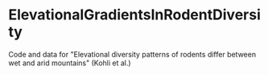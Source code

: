 # ElevationalGradientsInRodentDiversity
Code and data for "Elevational diversity patterns of rodents differ between wet and arid mountains" (Kohli et al.)
